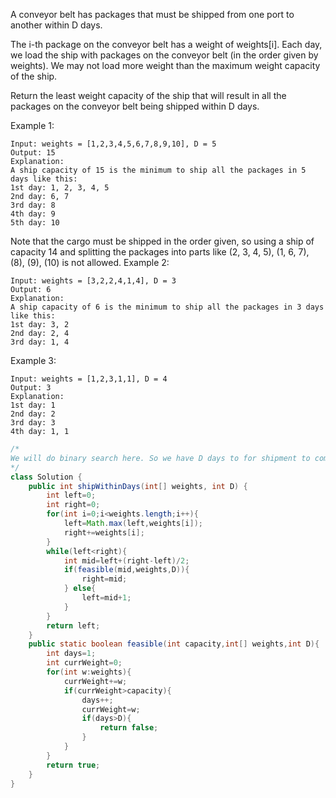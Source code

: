 A conveyor belt has packages that must be shipped from one port to another within D days.

The i-th package on the conveyor belt has a weight of weights[i].  Each day, we load the ship with packages on the conveyor belt (in the order given by weights). We may not load more weight than the maximum weight capacity of the ship.

Return the least weight capacity of the ship that will result in all the packages on the conveyor belt being shipped within D days.

 

Example 1:
```
Input: weights = [1,2,3,4,5,6,7,8,9,10], D = 5
Output: 15
Explanation: 
A ship capacity of 15 is the minimum to ship all the packages in 5 days like this:
1st day: 1, 2, 3, 4, 5
2nd day: 6, 7
3rd day: 8
4th day: 9
5th day: 10
```
Note that the cargo must be shipped in the order given, so using a ship of capacity 14 and splitting the packages into parts like (2, 3, 4, 5), (1, 6, 7), (8), (9), (10) is not allowed. 
Example 2:
```
Input: weights = [3,2,2,4,1,4], D = 3
Output: 6
Explanation: 
A ship capacity of 6 is the minimum to ship all the packages in 3 days like this:
1st day: 3, 2
2nd day: 2, 4
3rd day: 1, 4
```
Example 3:
```
Input: weights = [1,2,3,1,1], D = 4
Output: 3
Explanation: 
1st day: 1
2nd day: 2
3rd day: 3
4th day: 1, 1
```

```java
/*
We will do binary search here. So we have D days to for shipment to complete. So the minimum weight we can take per shipment is the maximum weight in weights array. And the maximum weight can be sum of all weights So we will do binary search between minimum weigth and maximum weight we will pick the mid as weight and see if we can do shipment with this weight in D days. If we can't that means we need to increase the weight and if we could then we will try to find more less weight
*/
class Solution {
    public int shipWithinDays(int[] weights, int D) {
        int left=0;
        int right=0;
        for(int i=0;i<weights.length;i++){
            left=Math.max(left,weights[i]);
            right+=weights[i];
        }
        while(left<right){
            int mid=left+(right-left)/2;
            if(feasible(mid,weights,D)){
                right=mid;
            } else{
                left=mid+1;
            }
        }
        return left;
    }
    public static boolean feasible(int capacity,int[] weights,int D){
        int days=1;
        int currWeight=0;
        for(int w:weights){
            currWeight+=w;
            if(currWeight>capacity){
                days++;
                currWeight=w;
                if(days>D){
                    return false;
                }
            }
        }
        return true;
    }
}


```
